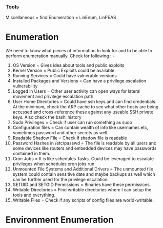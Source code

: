 
### Tools
Miscellaneous = find
Enumeration = LinEnum, LinPEAS



# Enumeration
We need to know what pieces of information to look for and to be able to perform enumeration manually. Check for following : - 

1. OS Version = Gives idea about tools and public exploits
2. Kernel Version = Public Exploits could be available
3. Running Services = Could have vulnerable versions
4. Installed Packages and Versions = Can have a privilege escalation vulnerability
5. Logged in Users = Other user activity can open ways for lateral movement and privilege escalation path.
6. User Home Directories = Could have ssh keys and can find credentials. At the minimum, check the ARP cache to see what other hosts are being accessed and cross-reference these against any useable SSH private keys. Also check the bash_history
7. Sudo Privileges = Check if user can run something as sudo
8. Configuration files = Can contain wealth of info like usernames etc, sometimes password and other secrets as well.
9. Readable Shadow File = Check if shadow file is readable
10. Password Hashes in /etc/passwd = The file is readable by all users and some devices like routers and embedded devices may have passwords contained in them.
11. Cron Jobs = It is like schedules Tasks. Could be leveraged to escalate privileges when schedules cron jobs run.
12. Unmounted File Systems and Additional Drivers = The unmounted file system could contain sensitive date and maybe backups as well which can be further used for the privilege escalation. 
13. SETUID and SETGID Permissions = Binaries have these permissions.
14. Writable Directories = Find writable directories where I can setup the tools and everything.
15. Writable Files = Check if any scripts of config files are world-writable. 


# Environment Enumeration

